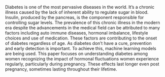 Diabetes is one of the most pervasive diseases in the world. It’s a chronic illness caused by the lack of 
inherent ability to regulate sugar in blood. Insulin, produced by the pancreas, is the component responsible 
for controlling sugar levels. The prevalence of this chronic illness in the modern era despite the 
advancements in the medical field can be attributed to many factors including auto immune diseases, 
hormonal imbalance, lifestyle choices and use of medication. These factors are contributing to the onset of
diabetes regardless of age. As diabetes don’t have a cure, prevention and early detection is important. To 
achieve this, machine learning models are being used. This paper focuses on understanding diabetes
among women recognizing the impact of hormonal fluctuations women experience regularly, particularly
during pregnancy. These effects last longer even post pregnancy, sometimes lasting throughout their
lifetime. 
